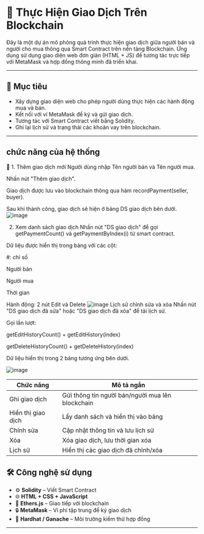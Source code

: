 # 💸 Thực Hiện Giao Dịch Trên Blockchain

Đây là một dự án mô phỏng quá trình thực hiện giao dịch giữa người bán và người cho mua thông qua Smart Contract trên nền tảng Blockchain. Ứng dụng sử dụng giao diện web đơn giản (HTML + JS) để tương tác trực tiếp với MetaMask và hợp đồng thông minh đã triển khai.

---

## 🎯 Mục tiêu

- Xây dựng giao diện web cho phép người dùng thực hiện các hành động mua và bán.
- Kết nối với ví MetaMask để ký và gửi giao dịch.
- Tương tác với Smart Contract viết bằng Solidity.
- Ghi lại lịch sử và trạng thái các khoản vay trên blockchain.

---
## chức năng của hệ thống
🧩 1. Thêm giao dịch mới
Người dùng nhập Tên người bán và Tên người mua.

Nhấn nút "Thêm giao dịch".

Giao dịch được lưu vào blockchain thông qua hàm recordPayment(seller, buyer).

Sau khi thành công, giao dịch sẽ hiện ở bảng DS giao dịch bên dưới.
![image](https://github.com/user-attachments/assets/8ed0dc4b-8d0f-42c8-a005-668492ece2fc)

2. Xem danh sách giao dịch
Nhấn nút "DS giao dịch" để gọi getPaymentCount() và getPaymentByIndex(i) từ smart contract.

Dữ liệu được hiển thị trong bảng với các cột:

#: chỉ số

Người bán

Người mua

Thời gian

Hành động: 2 nút Edit và Delete
![image](https://github.com/user-attachments/assets/cf712447-ad83-4f1f-a521-9aacf47de4aa)
Lịch sử chỉnh sửa và xóa
Nhấn nút "DS giao dịch đã sửa" hoặc "DS giao dịch đã xóa" để tải lịch sử.

Gọi lần lượt:

getEditHistoryCount() + getEditHistory(index)

getDeleteHistoryCount() + getDeleteHistory(index)

Dữ liệu hiển thị trong 2 bảng tương ứng bên dưới.

![image](https://github.com/user-attachments/assets/65b6824b-0889-45ab-92eb-b1e85a601b35)

| Chức năng          | Mô tả ngắn                                       |
| ------------------ | ------------------------------------------------ |
| Ghi giao dịch      | Gửi thông tin người bán/người mua lên blockchain |
| Hiển thị giao dịch | Lấy danh sách và hiển thị vào bảng               |
| Chỉnh sửa          | Cập nhật thông tin và lưu lịch sử                |
| Xóa                | Xóa giao dịch, lưu thời gian xóa                 |
| Lịch sử            | Hiển thị các giao dịch đã chỉnh/xóa              |




## 🛠 Công nghệ sử dụng

- ⚙️ **Solidity** – Viết Smart Contract
- 🌐 **HTML + CSS + JavaScript**
- 🔌 **Ethers.js** – Giao tiếp với blockchain
- 🔒 **MetaMask** – Ví phi tập trung để ký giao dịch
- 🧪 **Hardhat / Ganache** – Môi trường kiểm thử hợp đồng

---


